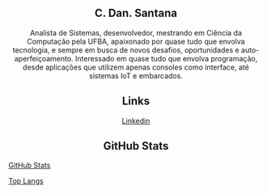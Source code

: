<h2 align="center">C. Dan. Santana</h2>
<p align="center">
Analista de Sistemas, desenvolvedor, mestrando em Ciência da Computação pela UFBA, apaixonado por quase tudo que envolva tecnologia, e sempre em busca de novos desafios, oportunidades e auto-aperfeiçoamento.
Interessado em quase tudo que envolva programação, desde aplicações que utilizem apenas consoles como interface, até sistemas IoT e embarcados.
</p>
<h2 align="center">Links</h2>
<p align="center">
<a target="blank" href="https://www.linkedin.com/in/carlos-daniel-santana-cruz-271639129/">Linkedin</a>
</p>
<h2 align="center">GitHub Stats</h2>

[GitHub Stats](https://github-readme-stats.vercel.app/api?username=cdansantana&theme=transparent&bg_color=000&border_color=999&show_icons=true&icon_color=ccc&title_color=ccc&text_color=fff)

[Top Langs](https://github-readme-stats-git-masterrstaa-rickstaa.vercel.app/api/top-langs/?username=cdansantana&layout=compact&bg_color=000&border_color=999&title_color=ccc&text_color=FFF)
